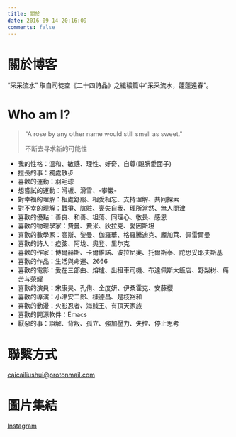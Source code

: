 ```yaml
---
title: 關於
date: 2016-09-14 20:16:09
comments: false
---
```

# 關於博客
“采采流水” 取自司徒空《二十四詩品》之纖穠篇中“采采流水，蓬蓬遠春”。

# Who am I?
> "A rose by any other name would still smell as sweet."
>
> 不断去寻求新的可能性 

- 我的性格：溫和、敏感、理性、好奇、自尊(靦腆愛面子)
- 擅長的事：獨處散步
- 喜歡的運動：羽毛球
- 想嘗試的運動：滑板、滑雪、-攀巖-
- 對幸福的理解：相處舒服、相愛相忘、支持理解、共同探索
- 對不幸的理解：戰爭、肮賍、喪失自我、理所當然、無人問津
- 喜歡的優點：善良、和善、坦蕩、同理心、敬畏、感恩
- 喜歡的物理學家：費曼、費米、狄拉克、愛因斯坦
- 喜歡的數學家：高斯、黎曼、伽羅華、格羅騰迪克、龐加萊、佩雷爾曼
- 喜歡的詩人：瘂弦、阿垅、奧登、里尓克
- 喜歡的作家：博爾赫斯、卡爾維諾、波拉尼奧、托爾斯泰、陀思妥耶夫斯基
- 喜歡的作品：生活與命運、2666
- 喜歡的電影：愛在三部曲、熔爐、出租車司機、布達佩斯大飯店、野梨树、痛苦与荣耀
- 喜歡的演員：宋康昊、孔侑、全度妍、伊桑霍克、安藤櫻
- 喜歡的導演：小津安二郎、樣德昌、是枝裕和
- 喜歡的動漫：火影忍者、海賊王、有頂天家族
- 喜歡的開源軟件：Emacs
- 厭惡的事：誤解、背叛、孤立、強加壓力、失控、停止思考

# 聯繫方式

caicailiushui@protonmail.com

# 圖片集結

[Instagram](https://www.instagram.com/mlyqdd/)